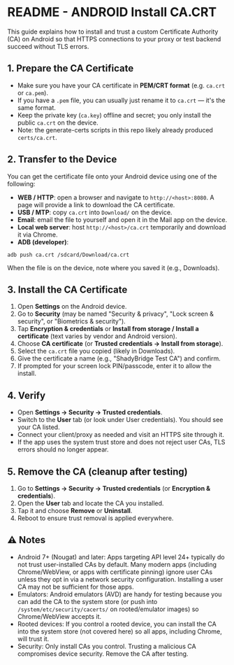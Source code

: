 # README - ANDROID Install CA.CRT

This guide explains how to install and trust a custom Certificate Authority (CA) on Android so that HTTPS connections 
to your proxy or test backend succeed without TLS errors.

## 1. Prepare the CA Certificate
- Make sure you have your CA certificate in **PEM/CRT format** (e.g. `ca.crt` or `ca.pem`).
- If you have a `.pem` file, you can usually just rename it to `ca.crt` — it's the same format.
- Keep the private key (`ca.key`) offline and secret; you only install the public `ca.crt` on the device.
- Note: the generate-certs scripts in this repo likely already produced `certs/ca.crt`.

## 2. Transfer to the Device
You can get the certificate file onto your Android device using one of the following:
- **WEB / HTTP**: open a browser and navigate to `http://<host>:8080`. A page will provide a link to download the CA 
  certificate.
- **USB / MTP**: copy `ca.crt` into `Download/` on the device.
- **Email**: email the file to yourself and open it in the Mail app on the device.
- **Local web server**: host `http://<host>/ca.crt` temporarily and download it via Chrome.
- **ADB (developer)**:

```
adb push ca.crt /sdcard/Download/ca.crt
```

When the file is on the device, note where you saved it (e.g., Downloads).

## 3. Install the CA Certificate
1. Open **Settings** on the Android device.
2. Go to **Security** (may be named "Security & privacy", "Lock screen & security", or "Biometrics & security").
3. Tap **Encryption & credentials** or **Install from storage / Install a certificate** (text varies by vendor and Android version).
4. Choose **CA certificate** (or **Trusted credentials → Install from storage**).
5. Select the `ca.crt` file you copied (likely in Downloads).
6. Give the certificate a name (e.g., "ShadyBridge Test CA") and confirm.
7. If prompted for your screen lock PIN/passcode, enter it to allow the install.

## 4. Verify
- Open **Settings → Security → Trusted credentials**.
- Switch to the **User** tab (or look under User credentials). You should see your CA listed.
- Connect your client/proxy as needed and visit an HTTPS site through it.
- If the app uses the system trust store and does not reject user CAs, TLS errors should no longer appear.

## 5. Remove the CA (cleanup after testing)
1. Go to **Settings → Security → Trusted credentials** (or **Encryption & credentials**).
2. Open the **User** tab and locate the CA you installed.
3. Tap it and choose **Remove** or **Uninstall**.
4. Reboot to ensure trust removal is applied everywhere.

## ⚠️ Notes
- Android 7+ (Nougat) and later: Apps targeting API level 24+ typically do not trust user-installed CAs by default. 
  Many modern apps (including Chrome/WebView, or apps with certificate pinning) ignore user CAs unless they opt in via 
  a network security configuration. Installing a user CA may not be sufficient for those apps.
- Emulators: Android emulators (AVD) are handy for testing because you can add the CA to the system store (or push 
  into `/system/etc/security/cacerts/` on rooted/emulator images) so Chrome/WebView accepts it.
- Rooted devices: If you control a rooted device, you can install the CA into the system store (not covered here) so 
  all apps, including Chrome, will trust it.
- Security: Only install CAs you control. Trusting a malicious CA compromises device security. Remove the CA after testing.
